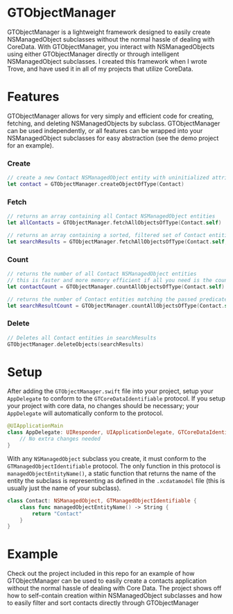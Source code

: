 # GTObjectManager
GTObjectManager is a lightweight framework designed to easily create NSManagedObject subclasses without the normal hassle of dealing with CoreData. With GTObjectManager, you interact with NSManagedObjects using either GTObjectManager directly or through intelligent NSManagedObject subclasses. I created this framework when I wrote Trove, and have used it in all of my projects that utilize CoreData.

# Features
GTObjectManager allows for very simply and efficient code for creating, fetching, and deleting NSManagedObjects by subclass. GTObjectManager can be used independently, or all features can be wrapped into your NSManagedObject subclasses for easy abstraction (see the demo project for an example).

### Create
```Swift
// create a new Contact NSManagedObject entity with uninitialized attribute values
let contact = GTObjectManager.createObjectOfType(Contact)
```

### Fetch
```Swift
// returns an array containing all Contact NSManagedObject entities
let allContacts = GTObjectManager.fetchAllObjectsOfType(Contact.self)

// returns an array containing a sorted, filtered set of Contact entities matching the passed predicate
let searchResults = GTObjectManager.fetchAllObjectsOfType(Contact.self, predicate: compoundPredicate, sortDescriptors: sortDescriptors)
```

### Count
```Swift
// returns the number of all Contact NSManagedObject entities
// this is faster and more memory efficient if all you need is the count
let contactCount = GTObjectManager.countAllObjectsOfType(Contact.self)

// returns the number of Contact entities matching the passed predicate
let searchResultCount = GTObjectManager.countAllObjectsOfType(Contact.self, predicate: compoundPredicate)
```

### Delete
```Swift
// Deletes all Contact entities in searchResults
GTObjectManager.deleteObjects(searchResults)
```

# Setup
After adding the `GTObjectManager.swift` file into your project, setup your `AppDelegate` to conform to the `GTCoreDataIdentifiable` protocol. If you setup your project with core data, no changes should be necessary; your `AppDelegate` will automatically conform to the protocol.

```Swift
@UIApplicationMain
class AppDelegate: UIResponder, UIApplicationDelegate, GTCoreDataIdentifiable {
    // No extra changes needed
}
```

With any `NSManagedObject` subclass you create, it must conform to the `GTManagedObjectIdentifiable` protocol. The only function in this protocol is `managedObjectEntityName()`, a static function that returns the name of the entity the subclass is representing as defined in the `.xcdatamodel` file (this is usually just the name of your subclass).

```Swift
class Contact: NSManagedObject, GTManagedObjectIdentifiable {
    class func managedObjectEntityName() -> String {
        return "Contact"
    }
}
```

# Example
Check out the project included in this repo for an example of how GTObjectManager can be used to easily create a contacts application without the normal hassle of dealing with Core Data. The project shows off how to self-contain creation within NSManagedObject subclasses and how to easily filter and sort contacts directly through GTObjectManager

